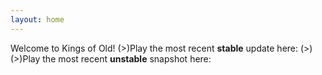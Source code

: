 ```yaml
---
layout: home 
---
```


Welcome to Kings of Old!
(>)Play the most recent **stable** update here:
(>)
(>)Play the most recent **unstable** snapshot here:
